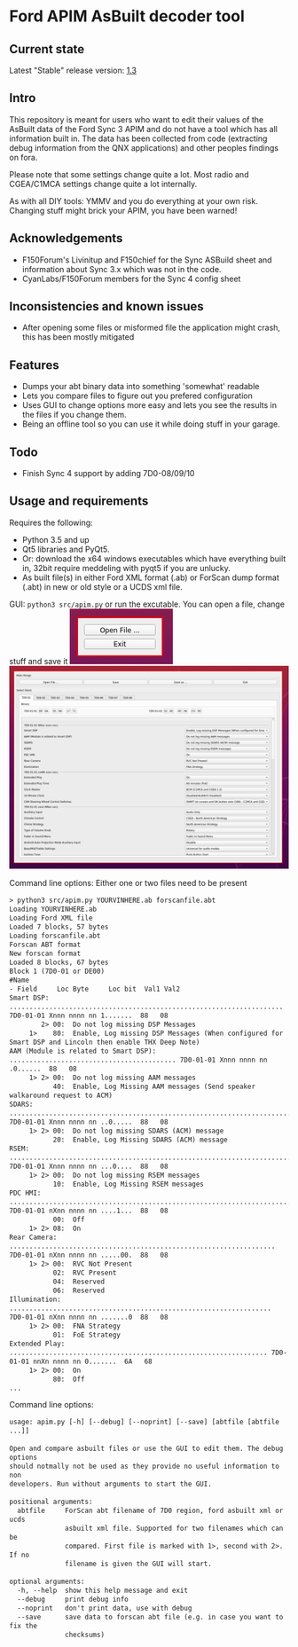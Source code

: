 # Ford APIM AsBuilt decoder tool
## Current state
Latest "Stable" release version: [1.3](https://github.com/consp/apim-asbuilt-decode/releases)
## Intro
This repository is meant for users who want to edit their values of the AsBuilt data of the Ford Sync 3 APIM and do not have a tool which has all information built in. The data has been collected from code (extracting debug information from the QNX applications) and other peoples findings on fora.

Please note that some settings change quite a lot. Most radio and CGEA/C1MCA settings change quite a lot internally.

As with all DIY tools: YMMV and you do everything at your own risk. Changing stuff might brick your APIM, you have been warned!

## Acknowledgements
- F150Forum's Livinitup and F150chief for the Sync ASBuild sheet and  information about Sync 3.x which was not in the code.
- CyanLabs/F150Forum members for the Sync 4 config sheet


## Inconsistencies and known issues
- After opening some files or misformed file the application might crash, this has been mostly mitigated

## Features
- Dumps your abt binary data into something 'somewhat' readable
- Lets you compare files to figure out you prefered configuration
- Uses GUI to change options more easy and lets you see the results in the files if you change them.
- Being an offline tool so you can use it while doing stuff in your garage.

## Todo
- Finish Sync 4 support by adding 7D0-08/09/10

## Usage and requirements
Requires the following:
- Python 3.5 and up
- Qt5 libraries and PyQt5.
- Or: download the x64 windows executables which have everything built in, 32bit require meddeling with pyqt5 if you are unlucky.
- As built file(s) in either Ford XML format (.ab) or ForScan dump format (.abt) in new or old style or a UCDS xml file.

GUI: ```python3 src/apim.py``` or run the excutable. You can open a file, change stuff and save it
![open image](/img/open.png?raw=true)
![main menu](/img/main.png?raw=true)

Command line options: Either one or two files need to be present
```
> python3 src/apim.py YOURVINHERE.ab forscanfile.abt
Loading YOURVINHERE.ab
Loading Ford XML file
Loaded 7 blocks, 57 bytes
Loading forscanfile.abt
Forscan ABT format
New forscan format
Loaded 8 blocks, 67 bytes
Block 1 (7D0-01 or DE00)
#Name                                                                          - Field     Loc Byte     Loc bit  Val1 Val2
Smart DSP: ..................................................................... 7D0-01-01 Xnnn nnnn nn 1.......  88   08
        2> 00:  Do not log missing DSP Messages
     1>    80:  Enable, Log missing DSP Messages (When configured for Smart DSP and Lincoln then enable THX Deep Note)
AAM (Module is related to Smart DSP): .......................................... 7D0-01-01 Xnnn nnnn nn .0......  88   08
     1> 2> 00:  Do not log missing AAM messages
           40:  Enable, Log Missing AAM messages (Send speaker walkaround request to ACM)
SDARS: ......................................................................... 7D0-01-01 Xnnn nnnn nn ..0.....  88   08
     1> 2> 00:  Do not log missing SDARS (ACM) message
           20:  Enable, Log Missing SDARS (ACM) message
RSEM: .......................................................................... 7D0-01-01 Xnnn nnnn nn ...0....  88   08
     1> 2> 00:  Do not log missing RSEM messages
           10:  Enable, Log Missing RSEM messages
PDC HMI: ....................................................................... 7D0-01-01 nXnn nnnn nn ....1...  88   08
           00:  Off
     1> 2> 08:  On
Rear Camera: ................................................................... 7D0-01-01 nXnn nnnn nn .....00.  88   08
     1> 2> 00:  RVC Not Present
           02:  RVC Present
           04:  Reserved
           06:  Reserved
Illumination: .................................................................. 7D0-01-01 nXnn nnnn nn .......0  88   08
     1> 2> 00:  FNA Strategy
           01:  FoE Strategy
Extended Play: ................................................................. 7D0-01-01 nnXn nnnn nn 0.......  6A   68
     1> 2> 00:  On
           80:  Off 
...
```

Command line options:
```
usage: apim.py [-h] [--debug] [--noprint] [--save] [abtfile [abtfile ...]]

Open and compare asbuilt files or use the GUI to edit them. The debug options
should notmally not be used as they provide no useful information to non
developers. Run without arguments to start the GUI.

positional arguments:
  abtfile     ForScan abt filename of 7D0 region, ford asbuilt xml or ucds
              asbuilt xml file. Supported for two filenames which can be
              compared. First file is marked with 1>, second with 2>. If no
              filename is given the GUI will start.

optional arguments:
  -h, --help  show this help message and exit
  --debug     print debug info
  --noprint   don't print data, use with debug
  --save      save data to forscan abt file (e.g. in case you want to fix the
              checksums)

```


